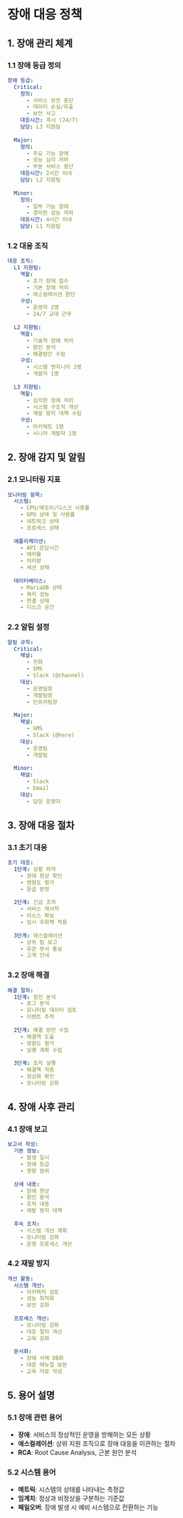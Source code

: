 # 장애 대응 정책

## 1. 장애 관리 체계

### 1.1 장애 등급 정의
```yaml
장애 등급:
  Critical:
    정의:
      - 서비스 완전 중단
      - 데이터 손실/유출
      - 보안 사고
    대응시간: 즉시 (24/7)
    담당: L3 지원팀
    
  Major:
    정의:
      - 주요 기능 장애
      - 성능 심각 저하
      - 부분 서비스 중단
    대응시간: 2시간 이내
    담당: L2 지원팀
    
  Minor:
    정의:
      - 일부 기능 장애
      - 경미한 성능 저하
    대응시간: 4시간 이내
    담당: L1 지원팀
```

### 1.2 대응 조직
```yaml
대응 조직:
  L1 지원팀:
    역할:
      - 초기 장애 접수
      - 기본 장애 처리
      - 에스컬레이션 판단
    구성:
      - 운영자 2명
      - 24/7 교대 근무
      
  L2 지원팀:
    역할:
      - 기술적 장애 처리
      - 원인 분석
      - 해결방안 수립
    구성:
      - 시스템 엔지니어 2명
      - 개발자 1명
      
  L3 지원팀:
    역할:
      - 심각한 장애 처리
      - 시스템 구조적 개선
      - 재발 방지 대책 수립
    구성:
      - 아키텍트 1명
      - 시니어 개발자 1명
```

## 2. 장애 감지 및 알림

### 2.1 모니터링 지표
```yaml
모니터링 항목:
  시스템:
    - CPU/메모리/디스크 사용률
    - GPU 상태 및 사용률
    - 네트워크 상태
    - 프로세스 상태
    
  애플리케이션:
    - API 응답시간
    - 에러율
    - 처리량
    - 세션 상태
    
  데이터베이스:
    - MariaDB 상태
    - 쿼리 성능
    - 연결 상태
    - 디스크 공간
```

### 2.2 알림 설정
```yaml
알림 규칙:
  Critical:
    채널:
      - 전화
      - SMS
      - Slack (@channel)
    대상:
      - 운영팀장
      - 개발팀장
      - 인프라팀장
      
  Major:
    채널:
      - SMS
      - Slack (@here)
    대상:
      - 운영팀
      - 개발팀
      
  Minor:
    채널:
      - Slack
      - Email
    대상:
      - 담당 운영자
```

## 3. 장애 대응 절차

### 3.1 초기 대응
```yaml
초기 대응:
  1단계: 상황 파악
    - 장애 현상 확인
    - 영향도 평가
    - 등급 판정
    
  2단계: 긴급 조치
    - 서비스 재시작
    - 리소스 확보
    - 임시 우회책 적용
    
  3단계: 에스컬레이션
    - 상위 팀 보고
    - 유관 부서 통보
    - 고객 안내
```

### 3.2 장애 해결
```yaml
해결 절차:
  1단계: 원인 분석
    - 로그 분석
    - 모니터링 데이터 검토
    - 이벤트 추적
    
  2단계: 해결 방안 수립
    - 해결책 도출
    - 영향도 평가
    - 실행 계획 수립
    
  3단계: 조치 실행
    - 해결책 적용
    - 정상화 확인
    - 모니터링 강화
```

## 4. 장애 사후 관리

### 4.1 장애 보고
```yaml
보고서 작성:
  기본 정보:
    - 발생 일시
    - 장애 등급
    - 영향 범위
    
  상세 내용:
    - 장애 현상
    - 원인 분석
    - 조치 내용
    - 재발 방지 대책
    
  후속 조치:
    - 시스템 개선 계획
    - 모니터링 강화
    - 운영 프로세스 개선
```

### 4.2 재발 방지
```yaml
개선 활동:
  시스템 개선:
    - 아키텍처 검토
    - 성능 최적화
    - 보안 강화
    
  프로세스 개선:
    - 모니터링 강화
    - 대응 절차 개선
    - 교육 강화
    
  문서화:
    - 장애 사례 DB화
    - 대응 매뉴얼 보완
    - 교육 자료 작성
```

## 5. 용어 설명

### 5.1 장애 관련 용어
- **장애**: 서비스의 정상적인 운영을 방해하는 모든 상황
- **에스컬레이션**: 상위 지원 조직으로 장애 대응을 이관하는 절차
- **RCA**: Root Cause Analysis, 근본 원인 분석

### 5.2 시스템 용어
- **메트릭**: 시스템의 상태를 나타내는 측정값
- **임계치**: 정상과 비정상을 구분하는 기준값
- **페일오버**: 장애 발생 시 예비 시스템으로 전환하는 기능